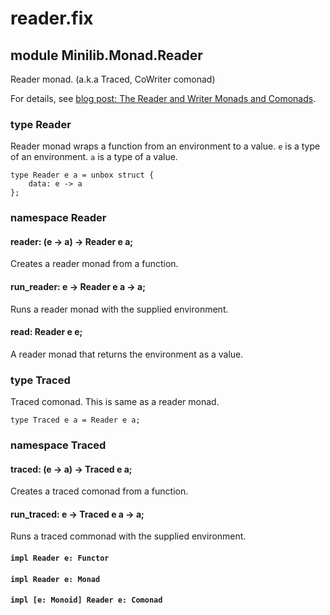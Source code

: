 # reader.fix

## module Minilib.Monad.Reader

Reader monad. (a.k.a Traced, CoWriter comonad)

For details, see [blog post: The Reader and Writer Monads and Comonads](https://www.olivierverdier.com/posts/2014/12/31/reader-writer-monad-comonad/).

### type Reader

Reader monad wraps a function from an environment to a value.
`e` is a type of an environment.
`a` is a type of a value.

```
type Reader e a = unbox struct {
    data: e -> a
};
```
### namespace Reader

#### reader: (e -> a) -> Reader e a;

Creates a reader monad from a function.

#### run_reader: e -> Reader e a -> a;

Runs a reader monad with the supplied environment.

#### read: Reader e e;

A reader monad that returns the environment as a value.

### type Traced

Traced comonad. This is same as a reader monad.

```
type Traced e a = Reader e a;
```
### namespace Traced

#### traced: (e -> a) -> Traced e a;

Creates a traced comonad from a function.

#### run_traced: e -> Traced e a -> a;

Runs a traced commonad with the supplied environment.

#### `impl Reader e: Functor`

#### `impl Reader e: Monad`

#### `impl [e: Monoid] Reader e: Comonad`

